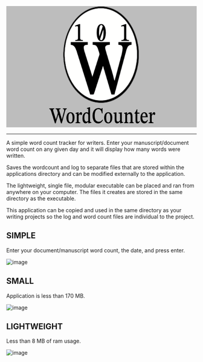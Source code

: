 <p align="center">
<img width="640" height="320" alt="logo image" src="WordCounter_banner-bg.png" />
</p>

---

A simple word count tracker for writers. Enter your manuscript/document word count on any given day and it will display how many words were written.

Saves the wordcount and log to separate files that are stored within the applications directory and can be modified externally to the application.

The lightweight, single file, modular executable can be placed and ran from anywhere on your computer. The files it creates are stored in the same directory as the executable.

This application can be copied and used in the same directory as your writing projects so the log and word count files are individual to the project.

## SIMPLE

Enter your document/manuscript word count, the date, and press enter.

<img width="466" height="513" alt="image" src="https://github.com/user-attachments/assets/dcac896a-b272-4b42-8014-ca0ae2c20ebc" />

## SMALL

Application is less than 170 MB.

<img width="633" height="239" alt="image" src="https://github.com/user-attachments/assets/02273ede-62e2-4554-9a4b-265dc26de909" />

## LIGHTWEIGHT

Less than 8 MB of ram usage.

<img width="1121" height="52" alt="image" src="https://github.com/user-attachments/assets/e86a5f20-b20a-4375-adaf-3ccdb086e38e" />
